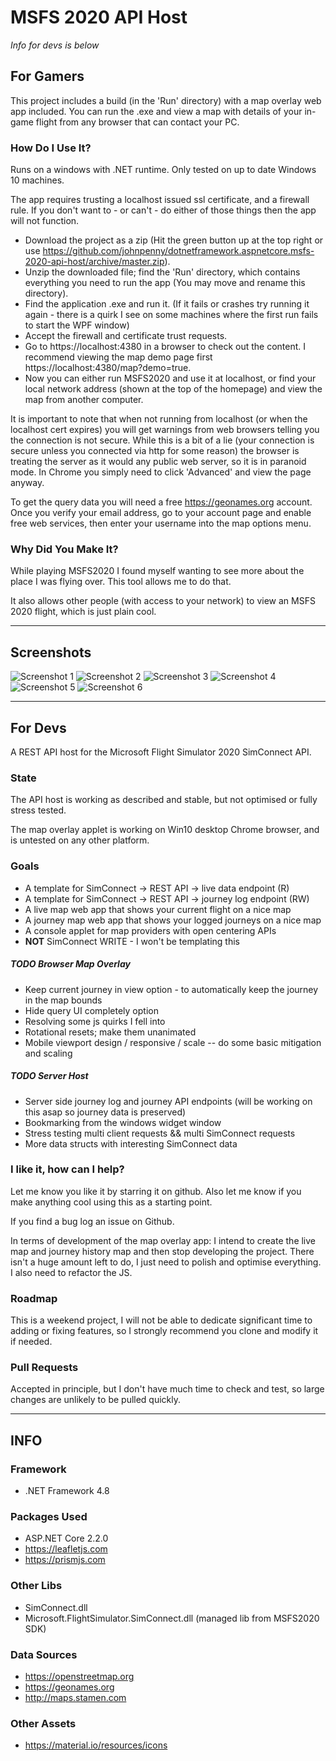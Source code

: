 # MSFS 2020 API Host
*Info for devs is below*

## For Gamers
This project includes a build (in the 'Run' directory) with a map overlay web app included. You can run the .exe and view a map with details of your in-game flight from any browser that can contact your PC.

### How Do I Use It?

Runs on a windows with .NET runtime. Only tested on up to date Windows 10 machines.

The app requires trusting a localhost issued ssl certificate, and a firewall rule. If you don't want to - or can't - do either of those things then the app will not function.

* Download the project as a zip (Hit the green button up at the top right or use https://github.com/johnpenny/dotnetframework.aspnetcore.msfs-2020-api-host/archive/master.zip).
* Unzip the downloaded file; find the 'Run' directory, which contains everything you need to run the app (You may move and rename this directory).
* Find the application .exe and run it. (If it fails or crashes try running it again - there is a quirk I see on some machines where the first run fails to start the WPF window)
* Accept the firewall and certificate trust requests.
* Go to https://localhost:4380 in a browser to check out the content. I recommend viewing the map demo page first https://localhost:4380/map?demo=true.
* Now you can either run MSFS2020 and use it at localhost, or find your local network address (shown at the top of the homepage) and view the map from another computer.

It is important to note that when not running from localhost (or when the localhost cert expires) you will get warnings from web browsers telling you the connection is not secure.
While this is a bit of a lie (your connection is secure unless you connected via http for some reason) the browser is treating the server as it would any public web server, so it is in paranoid mode.
In Chrome you simply need to click 'Advanced' and view the page anyway.

To get the query data you will need a free https://geonames.org account. Once you verify your email address, go to your account page and enable free web services, then enter your username into the map options menu.

### Why Did You Make It?
While playing MSFS2020 I found myself wanting to see more about the place I was flying over. This tool allows me to do that.

It also allows other people (with access to your network) to view an MSFS 2020 flight, which is just plain cool.

---

## Screenshots

![Screenshot 1](../promo/Promo/Screenshots/1.png?raw=true)
![Screenshot 2](../promo/Promo/Screenshots/2.png?raw=true)
![Screenshot 3](../promo/Promo/Screenshots/3.png?raw=true)
![Screenshot 4](../promo/Promo/Screenshots/4.png?raw=true)
![Screenshot 5](../promo/Promo/Screenshots/5.png?raw=true)
![Screenshot 6](../promo/Promo/Screenshots/6.png?raw=true)

---

## For Devs
A REST API host for the Microsoft Flight Simulator 2020 SimConnect API.

### State
The API host is working as described and stable, but not optimised or fully stress tested.

The map overlay applet is working on Win10 desktop Chrome browser, and is untested on any other platform.

### Goals

* A template for SimConnect -> REST API -> live data endpoint (R)
* A template for SimConnect -> REST API -> journey log endpoint (RW)
* A live map web app that shows your current flight on a nice map
* A journey map web app that shows your logged journeys on a nice map
* A console applet for map providers with open centering APIs
&nbsp;    
* **NOT** SimConnect WRITE - I won't be templating this

##### TODO Browser Map Overlay
* Keep current journey in view option - to automatically keep the journey in the map bounds
* Hide query UI completely option
* Resolving some js quirks I fell into
* Rotational resets; make them unanimated
* Mobile viewport design / responsive / scale -- do some basic mitigation and scaling

##### TODO Server Host
* Server side journey log and journey API endpoints (will be working on this asap so journey data is preserved)
* Bookmarking from the windows widget window
* Stress testing multi client requests && multi SimConnect requests
* More data structs with interesting SimConnect data

### I like it, how can I help?
Let me know you like it by starring it on github. Also let me know if you make anything cool using this as a starting point.

If you find a bug log an issue on Github.

In terms of development of the map overlay app: I intend to create the live map and journey history map and then stop developing the project. There isn't a huge amount left to do, I just need to polish and optimise everything. I also need to refactor the JS.

### Roadmap
This is a weekend project, I will not be able to dedicate significant time to adding or fixing features, so I strongly recommend you clone and modify it if needed.

### Pull Requests
Accepted in principle, but I don't have much time to check and test, so large changes are unlikely to be pulled quickly.

---

## INFO

### Framework
* .NET Framework 4.8

### Packages Used
* ASP.NET Core 2.2.0
* https://leafletjs.com
* https://prismjs.com

### Other Libs
* SimConnect.dll
* Microsoft.FlightSimulator.SimConnect.dll (managed lib from MSFS2020 SDK)

### Data Sources
* https://openstreetmap.org
* https://geonames.org
* http://maps.stamen.com

### Other Assets
* https://material.io/resources/icons
